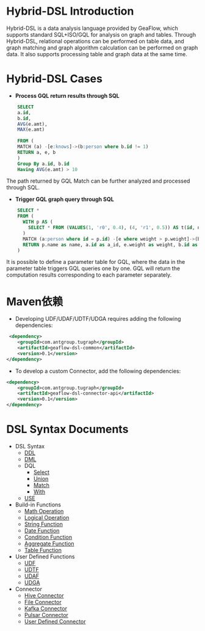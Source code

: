 # Hybrid-DSL Introduction
Hybrid-DSL is a data analysis language provided by GeaFlow, which supports standard SQL+ISO/GQL for analysis on graph and tables. Through Hybrid-DSL, relational operations can be performed on table data, and graph matching and graph algorithm calculation can be performed on graph data. It also supports processing table and graph data at the same time.

# Hybrid-DSL Cases

- **Process GQL return results through SQL**

```sql
    SELECT
    a.id,
    b.id,
    AVG(e.amt),
    MAX(e.amt)
  
    FROM (
    MATCH (a) -[e:knows]->(b:person where b.id != 1)
    RETURN a, e, b
    ) 
    Group By a.id, b.id
    Having AVG(e.amt) > 10
```

  The path returned by GQL Match can be further analyzed and processed through SQL.



- **Trigger GQL graph query through SQL**

```sql
    SELECT *
    FROM (
      WITH p AS (
    	SELECT * FROM (VALUES(1, 'r0', 0.4), (4, 'r1', 0.5)) AS t(id, name, weight)
      )
      MATCH (a:person where id = p.id) -[e where weight > p.weight]->(b)
      RETURN p.name as name, a.id as a_id, e.weight as weight, b.id as b_id
    )
```

  It is possible to define a parameter table for GQL, where the data in the parameter table triggers GQL queries one by one. GQL will return the computation results corresponding to each parameter separately.

# Maven依赖
* Developing UDF/UDAF/UDTF/UDGA requires adding the following dependencies:

```xml
 <dependency>
    <groupId>com.antgroup.tugraph</groupId>
    <artifactId>geaflow-dsl-common</artifactId>
    <version>0.1</version>
</dependency>
```

* To develop a custom Connector, add the following dependencies:

```xml
<dependency>
    <groupId>com.antgroup.tugraph</groupId>
    <artifactId>geaflow-dsl-connector-api</artifactId>
    <version>0.1</version>
</dependency>
```

# DSL Syntax Documents
* DSL Syntax
    * [DDL](reference/ddl.md)
    * [DML](reference/dml.md)
    * DQL
        * [Select](reference/dql/select.md)
        * [Union](reference/dql/union.md)
        * [Match](reference/dql/match.md)
        * [With](reference/dql/with.md)
    * [USE](reference/use.md)
* Build-in Functions
    * [Math Operation](build-in/math.md)
    * [Logical Operation](build-in/logical.md)
    * [String Function](build-in/string.md)
    * [Date Function](build-in/date.md)
    * [Condition Function](build-in/condition.md)
    * [Aggregate Function](build-in/aggregate.md)
    * [Table Function](build-in/table.md)
* User Defined Functions
    * [UDF](udf/udf.md)
    * [UDTF](udf/udtf.md)
    * [UDAF](udf/udaf.md)
    * [UDGA](udf/udga.md)
* Connector
    * [Hive Connector](connector/hive.md)
    * [File Connector](connector/file.md)
    * [Kafka Connector](connector/kafka.md)
    * [Pulsar Connector](connector/pulsar.md)
    * [User Defined Connector](connector/udc.md)
   